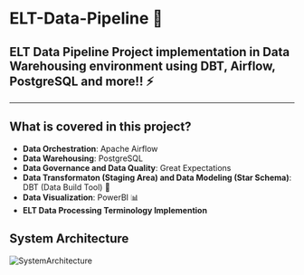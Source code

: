 # ELT-Data-Pipeline 🚀
## ELT Data Pipeline Project implementation in Data Warehousing environment using DBT, Airflow, PostgreSQL and more!! ⚡
---
##  What is covered in this project?
+ <b>Data Orchestration</b>: Apache Airflow
+ <b>Data Warehousing</b>: PostgreSQL
+ <b>Data Governance and Data Quality</b>: Great Expectations
+ <b>Data Transformaton (Staging Area) and Data Modeling (Star Schema)</b>: DBT (Data Build Tool) 🌟
+ <b>Data Visualization</b>: PowerBI 📊
+ <b>ELT Data Processing Terminology Implemention</b>

## System Architecture
![SystemArchitecture](https://github.com/user-attachments/assets/7c4c4893-d12a-412c-8002-d769aa54ae99)
